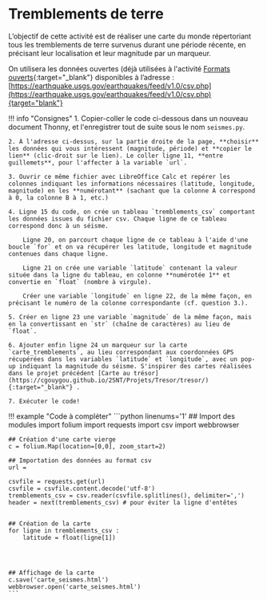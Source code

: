 # Tremblements de terre

L’objectif de cette activité est de réaliser une carte du monde répertoriant tous les tremblements de terre survenus durant une période récente, en précisant leur localisation et leur magnitude par un marqueur.

On utilisera les données ouvertes (déjà utilisées à l'activité [Formats ouverts](https://cgouygou.github.io/2SNT/Activites/02-Formats_ouverts/Formats_ouverts/){:target="_blank"}   disponibles à l’adresse : [https://earthquake.usgs.gov/earthquakes/feed/v1.0/csv.php](https://earthquake.usgs.gov/earthquakes/feed/v1.0/csv.php){target="blank"}

!!! info "Consignes"
    1. Copier-coller le code ci-dessous dans un nouveau document Thonny, et l'enregistrer tout de suite sous le nom `seismes.py`.

    2. À l'adresse ci-dessus, sur la partie droite de la page, **choisir** les données qui vous intéressent (magnitude, période) et **copier le lien** (clic-droit sur le lien). Le coller ligne 11, **entre guillemets**, pour l'affecter à la variable `url`.

    3. Ouvrir ce même fichier avec LibreOffice Calc et repérer les colonnes indiquant les informations nécessaires (latitude, longitude, magnitude) en les **numérotant** (sachant que la colonne A correspond à 0, la colonne B à 1, etc.)

    4. Ligne 15 du code, on crée un tableau `tremblements_csv` comportant les données issues du fichier csv. Chaque ligne de ce tableau correspond donc à un séisme.
        
        Ligne 20, on parcourt chaque ligne de ce tableau à l'aide d'une boucle `for` et on va récupérer les latitude, longitude et magnitude contenues dans chaque ligne.
        
        Ligne 21 on crée une variable `latitude` contenant la valeur située dans la ligne du tableau, en colonne **numérotée 1** et convertie en `float` (nombre à virgule).
        
        Créer une variable `longitude` en ligne 22, de la même façon, en précisant le numéro de la colonne correspondante (cf. question 3.). 

    5. Créer en ligne 23 une variable `magnitude` de la même façon, mais en la convertissant en `str` (chaîne de caractères) au lieu de `float`.

    6. Ajouter enfin ligne 24 un marqueur sur la carte `carte_tremblements`, au lieu correspondant aux coordonnées GPS récupérées dans les variables `latitude` et `longitude`, avec un pop-up indiquant la magnitude du séisme. S'inspirer des cartes réalisées dans le projet précédent [Carte au trésor](https://cgouygou.github.io/2SNT/Projets/Tresor/tresor/){:target="_blank"} .

    7. Exécuter le code!



!!! example "Code à compléter"
    ```python linenums='1'
    ## Import des modules
    import folium
    import requests
    import csv
    import webbrowser

    ## Création d'une carte vierge
    c = folium.Map(location=[0,0], zoom_start=2)

    ## Importation des données au format csv
    url =

    csvfile = requests.get(url)
    csvfile = csvfile.content.decode('utf-8')
    tremblements_csv = csv.reader(csvfile.splitlines(), delimiter=',')
    header = next(tremblements_csv) # pour éviter la ligne d'entêtes


    ## Création de la carte
    for ligne in tremblements_csv :
        latitude = float(ligne[1]) 




    ## Affichage de la carte
    c.save('carte_seismes.html')
    webbrowser.open('carte_seismes.html')
    ```

